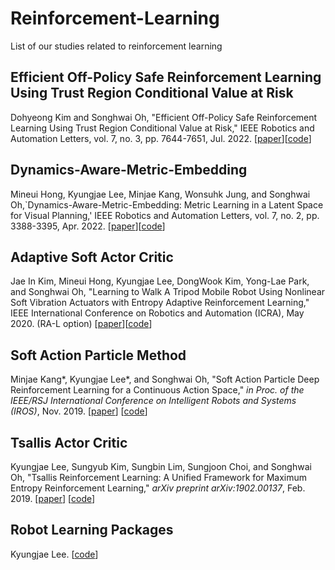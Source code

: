 # Reinforcement-Learning
List of our studies related to reinforcement learning

## Efficient Off-Policy Safe Reinforcement Learning Using Trust Region Conditional Value at Risk
Dohyeong Kim and Songhwai Oh, "Efficient Off-Policy Safe Reinforcement Learning Using Trust Region Conditional Value at Risk," IEEE Robotics and Automation Letters, vol. 7, no. 3, pp. 7644-7651, Jul. 2022. [[paper](https://ieeexplore.ieee.org/document/9802647)][[code](https://github.com/rllab-snu/Off-Policy-TRC)]

## Dynamics-Aware-Metric-Embedding
Mineui Hong, Kyungjae Lee, Minjae Kang, Wonsuhk Jung, and Songhwai Oh,`Dynamics-Aware-Metric-Embedding: Metric Learning in a Latent Space for Visual Planning,' IEEE Robotics and Automation Letters, vol. 7, no. 2, pp. 3388-3395, Apr. 2022. [[paper](https://ieeexplore.ieee.org/document/9696367)][[code](https://github.com/rllab-snu/Dynamics-Aware-Metric-Embedding)]

## Adaptive Soft Actor Critic
Jae In Kim, Mineui Hong, Kyungjae Lee, DongWook Kim, Yong-Lae Park, and Songhwai Oh, "Learning to Walk A Tripod Mobile Robot Using Nonlinear Soft Vibration Actuators with Entropy Adaptive Reinforcement Learning,"  IEEE International Conference on Robotics and Automation (ICRA), May 2020. (RA-L option) [[paper](https://ieeexplore.ieee.org/document/8978537)][[code](https://github.com/rllab-snu/Adaptive-Soft-Actor-Critic)]

## Soft Action Particle Method
Minjae Kang*, Kyungjae Lee*, and Songhwai Oh, "Soft Action Particle Deep Reinforcement Learning for a Continuous Action Space," *in Proc. of the IEEE/RSJ International Conference on Intelligent Robots and Systems (IROS)*, Nov. 2019.
[[paper](http://rllab.snu.ac.kr/publications/papers/2019_iros_sapdrl.pdf)] [[code](https://github.com/rllab-snu/soft_action_particle_method)]

## Tsallis Actor Critic
Kyungjae Lee, Sungyub Kim, Sungbin Lim, Sungjoon Choi, and Songhwai Oh, "Tsallis Reinforcement Learning: A Unified Framework for Maximum Entropy Reinforcement Learning," *arXiv preprint arXiv:1902.00137*, Feb. 2019.
[[paper](https://arxiv.org/pdf/1902.00137.pdf)] [[code](https://github.com/rllab-snu/tsallis_actor_critic_mujoco)]

## Robot Learning Packages
Kyungjae Lee. [[code](https://github.com/rllab-snu/Deep-Reinforcement-Learning)]
